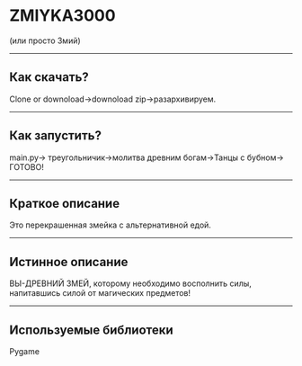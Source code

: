 # ZMIYKA3000
(или просто Змий)
____
Как скачать?
------------
Clone or downoload->downoload zip->разархивируем.
 ____
Как запустить?
----------
main.py-> треугольничик->молитва древним богам->Танцы с бубном-> ГОТОВО!
____
Краткое описание
----------
Это перекрашенная змейка с альтернативной едой.
____
Истинное описание
----------
ВЫ-ДРЕВНИЙ ЗМЕЙ, которому необходимо восполнить силы, напитавшись силой от магических предметов!
____
Используемые библиотеки
----------
Pygame
